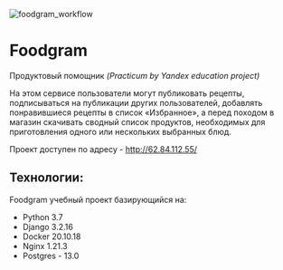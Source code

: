 ![foodgram_workflow](https://github.com/john-neg/foodgram-project-react/actions/workflows/foodgram_workflow.yml/badge.svg)

# Foodgram

Продуктовый помощник _(Practicum by Yandex education project)_

На этом сервисе пользователи могут публиковать рецепты, подписываться на публикации других пользователей, добавлять понравившиеся рецепты в список «Избранное», а перед походом в магазин скачивать сводный список продуктов, необходимых для приготовления одного или нескольких выбранных блюд.

Проект доступен по адресу - http://62.84.112.55/

## Технологии:

Foodgram учебный проект базирующийся на:
- Python 3.7
- Django 3.2.16
- Docker 20.10.18
- Nginx 1.21.3
- Postgres - 13.0
